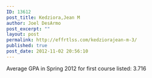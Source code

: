 ```yaml
---
ID: 13612
post_title: Kedziora,Jean M
author: Joel DesArmo
post_excerpt: ""
layout: post
permalink: http://effrtlss.com/kedziorajean-m-3/
published: true
post_date: 2012-11-02 20:56:10
---
```

<p>Average GPA in Spring 2012 for first course listed: 3.716</p>